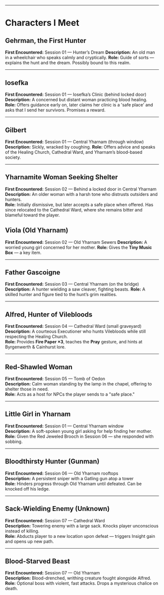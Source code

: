 ## 

---

# Characters I Meet



## Gehrman, the First Hunter

**First Encountered:** Session 01 — Hunter’s Dream
**Description:** An old man in a wheelchair who speaks calmly and cryptically.
**Role:** Guide of sorts — explains the hunt and the dream. Possibly bound to this realm.

---



## Iosefka

**First Encountered:** Session 01 — Iosefka’s Clinic (behind locked door)
**Description:** A concerned but distant woman practicing blood healing.
**Role:** Offers guidance early on, later claims her clinic is a 'safe place' and asks that I send her survivors. Promises a reward.

---



## Gilbert

**First Encountered:** Session 01 — Central Yharnam (through window)
**Description:** Sickly, wracked by coughing.
**Role:** Offers advice and speaks of the Healing Church, Cathedral Ward, and Yharnam’s blood-based society.

---



## Yharnamite Woman Seeking Shelter

**First Encountered:** Session 02 — Behind a locked door in Central Yharnam  
**Description:** An older woman with a harsh tone who distrusts outsiders and hunters.  
**Role:** Initially dismissive, but later accepts a safe place when offered. Has since relocated to the Cathedral Ward, where she remains bitter and blameful toward the player.

## Viola (Old Yharnam)

**First Encountered:** Session 02 — Old Yharnam Sewers
**Description:** A worried young girl concerned for her mother.
**Role:** Gives the **Tiny Music Box** — a key item.

---



## Father Gascoigne

**First Encountered:** Session 03 — Central Yharnam (on the bridge)
**Description:** A hunter wielding a saw cleaver, fighting beasts.
**Role:** A skilled hunter and figure tied to the hunt’s grim realities.


---



## Alfred, Hunter of Vilebloods

**First Encountered:** Session 04 — Cathedral Ward (small graveyard)  
**Description:** A courteous Executioner who hunts Vilebloods while still respecting the Healing Church.  
**Role:** Provides **Fire Paper ×3**, teaches the **Pray** gesture, and hints at Byrgenwerth & Cainhurst lore.


---



## Red-Shawled Woman

**First Encountered:** Session 05 — Tomb of Oedon  
**Description:** Calm woman standing by the lamp in the chapel, offering to shelter those in need.  
**Role:** Acts as a host for NPCs the player sends to a "safe place."


---



## Little Girl in Yharnam

**First Encountered:** Session 01 — Central Yharnam window  
**Description:** A soft-spoken young girl asking for help finding her mother.  
**Role:** Given the Red Jeweled Brooch in Session 06 — she responded with sobbing.

---

## Bloodthirsty Hunter (Gunman)

**First Encountered:** Session 06 — Old Yharnam rooftops  
**Description:** A persistent sniper with a Gatling gun atop a tower  
**Role:** Hinders progress through Old Yharnam until defeated. Can be knocked off his ledge.

---

## Sack-Wielding Enemy (Unknown)

**First Encountered:** Session 07 — Cathedral Ward  
**Description:** Towering enemy with a large sack. Knocks player unconscious instead of killing.  
**Role:** Abducts player to a new location upon defeat — triggers Insight gain and opens up new path.

---

## Blood-Starved Beast

**First Encountered:** Session 07 — Old Yharnam  
**Description:** Blood-drenched, writhing creature fought alongside Alfred.  
**Role:** Optional boss with violent, fast attacks. Drops a mysterious chalice on death.



